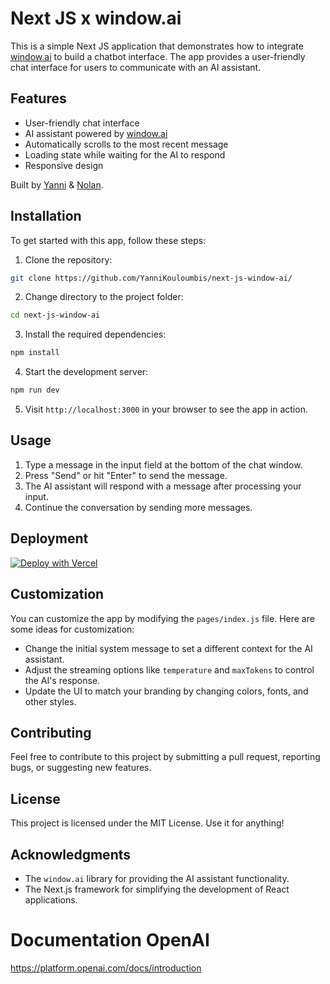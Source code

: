 # Next JS x window.ai

This is a simple Next JS application that demonstrates how to integrate [window.ai](windowai.io) to build a chatbot interface. The app provides a user-friendly chat interface for users to communicate with an AI assistant.

## Features

- User-friendly chat interface
- AI assistant powered by [window.ai](windowai.io)
- Automatically scrolls to the most recent message
- Loading state while waiting for the AI to respond
- Responsive design

Built by [Yanni](https://twitter.com/YKouloumbis) & [Nolan](https://twitter.com/nolangclement).

## Installation

To get started with this app, follow these steps:

1. Clone the repository:

```bash
git clone https://github.com/YanniKouloumbis/next-js-window-ai/
```

2. Change directory to the project folder:

```bash
cd next-js-window-ai
```

3. Install the required dependencies:

```bash
npm install
```

4. Start the development server:

```bash
npm run dev
```

5. Visit `http://localhost:3000` in your browser to see the app in action.

## Usage

1. Type a message in the input field at the bottom of the chat window.
2. Press "Send" or hit "Enter" to send the message.
3. The AI assistant will respond with a message after processing your input.
4. Continue the conversation by sending more messages.

## Deployment

[![Deploy with Vercel](https://vercel.com/button)](https://vercel.com/new/clone?repository-url=https://github.com/YanniKouloumbis/next-js-window-ai)

## Customization

You can customize the app by modifying the `pages/index.js` file. Here are some ideas for customization:

- Change the initial system message to set a different context for the AI assistant.
- Adjust the streaming options like `temperature` and `maxTokens` to control the AI's response.
- Update the UI to match your branding by changing colors, fonts, and other styles.

## Contributing

Feel free to contribute to this project by submitting a pull request, reporting bugs, or suggesting new features.

## License

This project is licensed under the MIT License. Use it for anything!

## Acknowledgments

- The `window.ai` library for providing the AI assistant functionality.
- The Next.js framework for simplifying the development of React applications.

# Documentation OpenAI

https://platform.openai.com/docs/introduction
